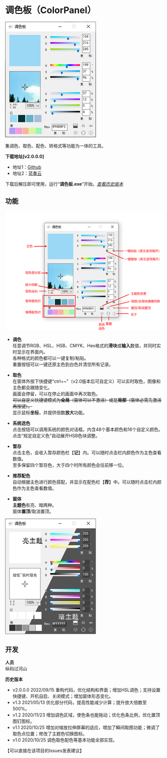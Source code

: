 # 调色板（ColorPanel）
![程序界面](https://github.com/tp1415926535/ColorPanel/raw/main/%E6%88%AA%E5%9B%BE/%E8%B0%83%E8%89%B2%E6%9D%BF%E4%B8%BB%E7%95%8C%E9%9D%A2.png)   

集调色、取色、配色、转格式等功能为一体的工具。   
   
**下载地址[v2.0.0.0]**   
- 地址1：[Github](https://github.com/tp1415926535/ColorPanel/raw/main/%E8%B0%83%E8%89%B2%E6%9D%BFv2.0.0.0.rar)   
- 地址2：[蓝奏云](https://wwp.lanzouw.com/iGqJX0bpbz2f)    
   
下载后解压即可使用，运行“**调色板.exe**”开始。*[查看历史版本](https://github.com/tp1415926535/ColorPanel#%E5%BC%80%E5%8F%91)*   
     
**功能**   
-   
![功能介绍](https://github.com/tp1415926535/ColorPanel/raw/main/%E6%88%AA%E5%9B%BE/%E8%B0%83%E8%89%B2%E6%9D%BF%E5%8A%9F%E8%83%BD%E4%B8%80%E6%A0%8F.png)
- **调色**  
任意调节RGB、HSL、HSB、CMYK、Hex格式的**滑块**或**输入**数值，并同时实时显示在界面内。    
各种格式的颜色都可以一键复制/粘贴。   
重置按钮可以一键还原主色到白色并清空所有记录。   

- **取色**     
在窗体外按下快捷键“ctrl+~”（v2.0版本后可自定义）可以实时取色，图像和主色都会跟随变化。   
画面会停留，可以在停止的画面中再次取色。    
~~可以自定义快捷键模式为**全局**（窗体可以不激活）或是**局部**（窗体必需先激活再按键）。~~    
显示鼠标**坐标**，并提供倍数**放大**功能。   

- **系统选色**   
点击按钮可以调用系统的颜色对话框。内含48个基本颜色和16个自定义颜色。点击“规定自定义色”自动展开HSB色块调整。

- **暂存**   
点击主色，会收入暂存颜色栏【**记**】内。可以随时点击栏内颜色作为主色查看数值。   
至多保留四个暂存色，大于四个时所有颜色会往前移一位。

- **推荐配色**   
自动根据主色进行颜色搭配，并显示在配色栏【**荐**】中。可以随时点击栏内颜色作为主色查看数值。   
   
- **窗体**   
**主题色**有亮、暗两种。   
窗体**置顶**/取消置顶。   
   
![主题样式](https://github.com/tp1415926535/ColorPanel/raw/main/%E6%88%AA%E5%9B%BE/%E8%B0%83%E8%89%B2%E6%9D%BF%E4%B8%BB%E9%A2%98.jpg)
   
**开发**   
-   
**人员**   
纵码过河山   
   
**历史版本**    
- v2.0.0.0 2022/09/15 重构代码，优化结构和界面；增加HSL调色；支持设置快捷键、开机自启、关闭模式；增加窗体形态变化。  
- v1.3 2021/05/13 优化部分代码，提高性能减少计算；提升放大倍数至500%。   
- v1.2 2020/11/23 增加调色区域，使色条也能拖动；优化色条比例，优化置顶图钉图标。   
- v1.1 2020/10/25 增加对缩放拉伸屏幕的适应，增加了瞬间取图功能；微调了取色点位置；修改了主题色切换图标。   
- v1.0 2020/10/25 调色取色配色等基本功能全部实现。   
    
【可以直接在该项目的Issues发表建议】   
